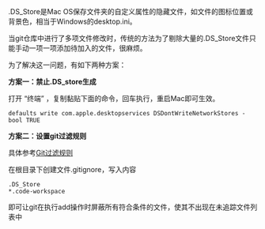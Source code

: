 .DS_Store是Mac OS保存文件夹的自定义属性的隐藏文件，如文件的图标位置或背景色，相当于Windows的desktop.ini。

当git仓库中进行了多项文件修改时，传统的方法为了剔除大量的.DS_Store文件只能手动一项一项添加待加入的文件，很麻烦。

为了解决这一问题，有如下两种方案：

**方案一：禁止.DS_store生成**

打开 “终端” ，复制黏贴下面的命令，回车执行，重启Mac即可生效。

```
defaults write com.apple.desktopservices DSDontWriteNetworkStores -bool TRUE
```

**方案二：设置git过滤规则**

具体参考[Git过滤规则](https://www.cnblogs.com/zupernova/p/15529106.html)

在根目录下创建文件.gitignore，写入内容

```
.DS_Store
*.code-workspace
```

即可让git在执行add操作时屏蔽所有符合条件的文件，使其不出现在未追踪文件列表中
